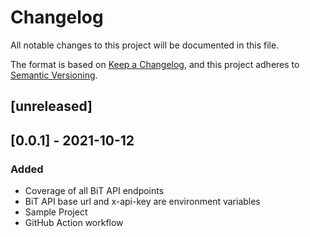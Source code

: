 # Changelog

All notable changes to this project will be documented in this file.

The format is based on [Keep a Changelog](https://keepachangelog.com/en/1.0.0/),
and this project adheres to [Semantic Versioning](https://semver.org/spec/v2.0.0.html).

## [unreleased]

## [0.0.1] - 2021-10-12

### Added

- Coverage of all BiT API endpoints
- BiT API base url and x-api-key are environment variables
- Sample Project
- GitHub Action workflow
